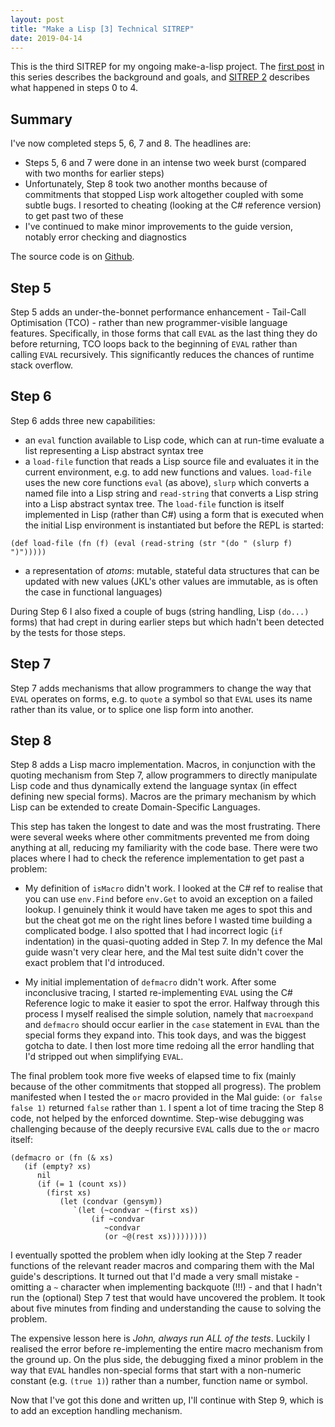 ```yaml
---
layout: post
title: "Make a Lisp [3] Technical SITREP"
date: 2019-04-14
---
```


This is the third SITREP for my ongoing make-a-lisp project. The [first post](https://www.non-kinetic-effects.co.uk/blog/2019/01/01/MAL-1) in this series describes the background and goals, and [SITREP 2](https://www.non-kinetic-effects.co.uk/blog/2019/01/21/MAL-2) describes what happened in steps 0 to 4.

## Summary

I've now completed steps 5, 6, 7 and 8. The headlines are:
* Steps 5, 6 and 7 were done in an intense two week burst (compared with two months for earlier steps)
* Unfortunately, Step 8 took two another months because of commitments that stopped Lisp work altogether coupled with some subtle bugs. I resorted to cheating (looking at the C# reference version) to get past two of these
* I've continued to make minor improvements to the guide version, notably error checking and diagnostics

The source code is on [Github](https://github.com/KineticLensman/JK-s-Lisp/tree/master/Mal-step-8c).

## Step 5

Step 5 adds an under-the-bonnet performance enhancement - Tail-Call Optimisation (TCO) - rather than new programmer-visible language features. Specifically, in those forms that call `EVAL` as the last thing they do before returning, TCO loops back to the beginning of `EVAL` rather than calling `EVAL` recursively. This significantly reduces the chances of runtime stack overflow.

## Step 6
Step 6 adds three new capabilities:
* an `eval` function available to Lisp code, which can at run-time evaluate a list representing a Lisp abstract syntax tree
* a `load-file` function that reads a Lisp source file and evaluates it in the current environment, e.g. to add new functions and values. `load-file` uses the new core functions `eval` (as above), `slurp` which converts a named file into a Lisp string and `read-string` that converts a Lisp string into a Lisp abstract syntax tree. The `load-file` function is itself implemented in Lisp (rather than C#) using a form that is executed when the initial Lisp environment is instantiated but before the REPL is started:
```
(def load-file (fn (f) (eval (read-string (str "(do " (slurp f) ")")))))
```
* a representation of *atoms*: mutable, stateful data structures that can be updated with new values (JKL's other values are immutable, as is often the case in functional languages)

During Step 6 I also fixed a couple of bugs (string handling, Lisp `(do...)` forms) that had crept in during earlier steps but which hadn't been detected by the tests for those steps.

## Step 7

Step 7 adds mechanisms that allow programmers to change the way that `EVAL` operates on forms, e.g. to `quote` a symbol so that `EVAL` uses its name rather than its value, or to splice one lisp form into another.

## Step 8

Step 8 adds a Lisp macro implementation. Macros, in conjunction with the quoting mechanism from Step 7, allow programmers to directly manipulate Lisp code and thus dynamically extend the language syntax (in effect defining new special forms). Macros are the primary mechanism by which Lisp can be extended to create Domain-Specific Languages.

This step has taken the longest to date and was the most frustrating. There were several weeks where other commitments prevented me from doing anything at all, reducing my familiarity with the code base. There were two places where I had to check the reference implementation to get past a problem:

* My definition of `isMacro` didn't work. I looked at the C# ref to realise that you can use `env.Find` before `env.Get` to avoid an exception on a failed lookup. I genuinely think it would have taken me ages to spot this and but the cheat got me on the right lines before I wasted time building a complicated bodge. I also spotted that I had incorrect logic (`if` indentation) in the quasi-quoting added in Step 7. In my defence the Mal guide wasn't very clear here, and the Mal test suite didn't cover the exact problem that I'd introduced.

* My initial implementation of `defmacro` didn't work. After some inconclusive tracing, I started re-implementing `EVAL` using the C# Reference logic to make it easier to spot the error. Halfway through this process I myself realised the simple solution, namely that `macroexpand` and `defmacro` should occur earlier in the `case` statement in `EVAL` than the special forms they expand into. This took days, and was the biggest gotcha to date. I then lost more time redoing all the error handling that I'd stripped out when simplifying `EVAL`.

The final problem took more five weeks of elapsed time to fix (mainly because of the other commitments that stopped all progress). The problem manifested when I tested the `or` macro provided in the Mal guide: `(or false false 1)` returned `false` rather than `1`. I spent a lot of time tracing the Step 8 code, not helped by the enforced downtime. Step-wise debugging was challenging because of the deeply recursive `EVAL` calls due to the `or` macro itself:

```
(defmacro or (fn (& xs)
   (if (empty? xs)
      nil
      (if (= 1 (count xs))
        (first xs)
           (let (condvar (gensym))
              `(let (~condvar ~(first xs))
                  (if ~condvar
                     ~condvar
                     (or ~@(rest xs)))))))))
```
I eventually spotted the problem when idly looking at the Step 7 reader functions of the relevant reader macros and comparing them with the Mal guide's descriptions. It turned out that I'd made a very small mistake - omitting a `~` character when implementing backquote (!!!) - and that I hadn't run the (optional) Step 7 test that would have uncovered the problem. It took about five minutes from finding and understanding the cause to solving the problem. 

The expensive lesson here is *John, always run ALL of the tests*. Luckily I realised the error before re-implementing the entire macro mechanism from the ground up. On the plus side, the debugging fixed a minor problem in the way that `EVAL` handles non-special forms that start with a non-numeric constant (e.g. `(true 1)`) rather than a number, function name or symbol.

Now that I've got this done and written up, I'll continue with Step 9, which is to add an exception handling mechanism.
